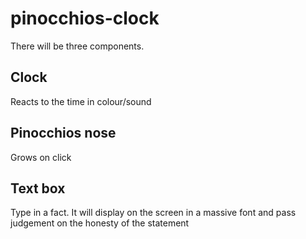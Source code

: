 # pinocchios-clock

There will be three components.


## Clock

Reacts to the time in colour/sound


## Pinocchios nose

Grows on click


## Text box

Type in a fact. It will display on the screen in a massive font and pass judgement on the honesty of the statement
